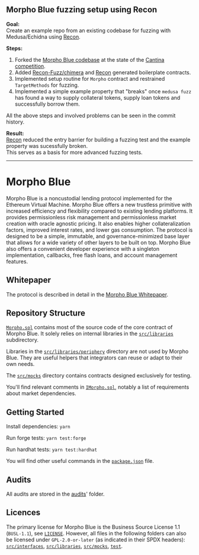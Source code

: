 ## Morpho Blue fuzzing setup using Recon

**Goal:**  
Create an example repo from an existing codebase for fuzzing with Medusa/Echidna using [Recon](https://getrecon.xyz/).

**Steps:**
1. Forked the [Morpho Blue codebase](https://github.com/morpho-org/morpho-blue/tree/f463e40f776acd0f26d0d380b51cfd02949c8c23) at the state of the [Cantina competition](https://cantina.xyz/competitions/d86b7f95-e574-4092-8ea2-78dcac2f54f1).
2. Added [Recon-Fuzz/chimera](https://github.com/Recon-Fuzz/chimera) and [Recon](https://getrecon.xyz/) generated boilerplate contracts.
3. Implemented setup routine for `Morpho` contract and restrained `TargetMethods` for fuzzing.
4. Implemented a simple example property that "breaks" once `medusa fuzz` has found a way to supply collateral tokens, supply loan tokens and successfully borrow them.

All the above steps and involved problems can be seen in the commit history.

**Result:**  
[Recon](https://getrecon.xyz/) reduced the entry barrier for building a fuzzing test and the example property was sucessfully broken.  
This serves as a basis for more advanced fuzzing tests.

---

# Morpho Blue

Morpho Blue is a noncustodial lending protocol implemented for the Ethereum Virtual Machine.
Morpho Blue offers a new trustless primitive with increased efficiency and flexibility compared to existing lending platforms.
It provides permissionless risk management and permissionless market creation with oracle agnostic pricing.
It also enables higher collateralization factors, improved interest rates, and lower gas consumption.
The protocol is designed to be a simple, immutable, and governance-minimized base layer that allows for a wide variety of other layers to be built on top.
Morpho Blue also offers a convenient developer experience with a singleton implementation, callbacks, free flash loans, and account management features.

## Whitepaper

The protocol is described in detail in the [Morpho Blue Whitepaper](./morpho-blue-whitepaper.pdf).

## Repository Structure

[`Morpho.sol`](./src/Morpho.sol) contains most of the source code of the core contract of Morpho Blue.
It solely relies on internal libraries in the [`src/libraries`](./src/libraries) subdirectory.

Libraries in the [`src/libraries/periphery`](./src/libraries/periphery) directory are not used by Morpho Blue.
They are useful helpers that integrators can reuse or adapt to their own needs.

The [`src/mocks`](./src/mocks) directory contains contracts designed exclusively for testing.

You'll find relevant comments in [`IMorpho.sol`](./src/interfaces/IMorpho.sol), notably a list of requirements about market dependencies.

## Getting Started

Install dependencies: `yarn`

Run forge tests: `yarn test:forge`

Run hardhat tests: `yarn test:hardhat`

You will find other useful commands in the [`package.json`](./package.json) file.

## Audits

All audits are stored in the [audits](./audits/)' folder.

## Licences

The primary license for Morpho Blue is the Business Source License 1.1 (`BUSL-1.1`), see [`LICENSE`](./LICENSE).
However, all files in the following folders can also be licensed under `GPL-2.0-or-later` (as indicated in their SPDX headers): [`src/interfaces`](./src/interfaces), [`src/libraries`](./src/libraries), [`src/mocks`](./src/mocks), [`test`](./test).
